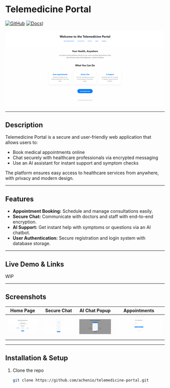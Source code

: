 # Telemedicine Portal
[![GitHub](https://img.shields.io/badge/GitHub-Repo-black?logo=github&logoColor=white)](https://github.com/achenio/telemedicine-portal)
[![Docs](https://img.shields.io/badge/Docs-API-green?logo=read-the-docs&logoColor=white)]([/documentation/docs.md))

![Home Screenshot](./screenshots/screenshot_home.png)  

---

## Description

Telemedicine Portal is a secure and user-friendly web application that allows users to:

- Book medical appointments online  
- Chat securely with healthcare professionals via encrypted messaging  
- Use an AI assistant for instant support and symptom checks  

The platform ensures easy access to healthcare services from anywhere, with privacy and modern design.

---

## Features

- **Appointment Booking:** Schedule and manage consultations easily.  
- **Secure Chat:** Communicate with doctors and staff with end-to-end encryption.  
- **AI Support:** Get instant help with symptoms or questions via an AI chatbot.  
- **User Authentication:** Secure registration and login system with database storage.

---

## Live Demo & Links
WIP

---

## Screenshots

| Home Page              | Secure Chat            | AI Chat Popup          | Appointments          |
| ---------------------- | ---------------------- | ---------------------- | ---------------------- |
| ![Home Screenshot](./screenshots/screenshot_home.png) | ![Chat Screenshot](./screenshots/screenshot_securechat.png) | ![AI Chat Popup](./screenshots/screenshot_aichat.png) | ![AI Chat Popup](./screenshots/screenshot_appointmentbooking.png) |

---

## Installation & Setup

1. Clone the repo  
   ```bash
   git clone https://github.com/achenio/telemedicine-portal.git
